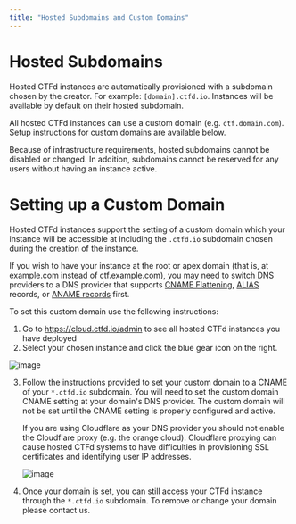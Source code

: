 ```yaml
---
title: "Hosted Subdomains and Custom Domains"
---
```


# Hosted Subdomains

Hosted CTFd instances are automatically provisioned with a subdomain
chosen by the creator. For example: `[domain].ctfd.io`. Instances will
be available by default on their hosted subdomain.

All hosted CTFd instances can use a custom domain (e.g.
`ctf.domain.com`). Setup instructions for custom domains are available
below.

Because of infrastructure requirements, hosted subdomains cannot be
disabled or changed. In addition, subdomains cannot be reserved for any
users without having an instance active.

# Setting up a Custom Domain

Hosted CTFd instances support the setting of a custom domain which your
instance will be accessible at including the `.ctfd.io` subdomain chosen
during the creation of the instance.

<div class="alert alert-warning">
    If you wish to have your instance at the root or apex domain (that is,
    at example.com instead of ctf.example.com), you may need to switch DNS
    providers to a DNS provider that supports <a href="https://blog.cloudflare.com/introducing-cname-flattening-rfc-compliant-cnames-at-a-domains-root/">CNAME Flattening</a>,
    <a href="https://blog.dnsimple.com/2011/11/introducing-alias-record/">ALIAS</a> records, or <a href="https://www.dnsmadeeasy.com/services/anamerecords/">ANAME records</a> first.
</div>

To set this custom domain use the following instructions:

1.  Go to <https://cloud.ctfd.io/admin> to see all hosted CTFd instances
    you have deployed
2.  Select your chosen instance and click the blue gear icon on the
    right.

![image](../../../images/hosted/domains/domain-blue-gear.png)

3.  Follow the instructions provided to set your custom domain to a
    CNAME of your `*.ctfd.io` subdomain. You will need to set the custom
    domain CNAME setting at your domain's DNS provider. The custom
    domain will not be set until the CNAME setting is properly
    configured and active.

    <div class="alert alert-warning">
        If you are using Cloudflare as your DNS provider you should not
        enable the Cloudflare proxy (e.g. the orange cloud). Cloudflare
        proxying can cause hosted CTFd systems to have difficulties in
        provisioning SSL certificates and identifying user IP addresses.
    </div>

    ![image](../../../images/hosted/domains/domain-setting-input.png)

4.  Once your domain is set, you can still access your CTFd instance
    through the `*.ctfd.io` subdomain. To remove or change your domain
    please contact us.
